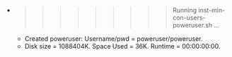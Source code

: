 * >>>>>>>>> Running inst-min-con-users-poweruser.sh ...
  * Created poweruser: Username/pwd = poweruser/poweruser.
  * Disk size = 1088404K. Space Used = 36K. Runtime = 00:00:00:00.
